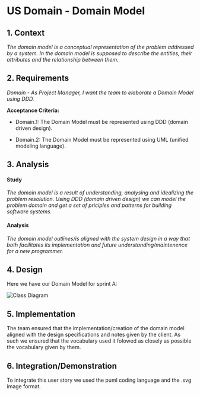 # US Domain - Domain Model

## 1. Context
*The domain model is a conceptual representation of the problem addressed by a system. In the domain model is supposed to describe the entities, their attributes and the relationship between them.*

## 2. Requirements

*Domain - As Project Manager, I want the team to elaborate a Domain Model using DDD.*

**Acceptance Criteria:**

- Domain.1: The Domain Model must be represented using DDD (domain driven design).

- Domain.2: The Domain Model must be represented using UML (unified modeling language).

## 3. Analysis

#### Study
*The domain model is a result of understanding, analysing and idealizing the problem resolution. Using DDD (domain driven design) we can model the problem domain and get a set of priciples and patterns for building software systems.*

#### Analysis
*The domain model outlines/is aligned with the system design in a way that both facilitates its implementation and future understanding/maintenence for a new programmer.*

## 4. Design

Here we have our Domain Model for sprint A:

![Class Diagram](class-diagram-01.svg)

## 5. Implementation

The team ensured that the implementation/creation of the domain model aligned with the design specifications and notes given by the client.
As such we ensured that the vocabulary used it folowed as closely as possible the vocabulary given by them.

## 6. Integration/Demonstration

To integrate this user story we used the puml coding language and the .svg image format.
